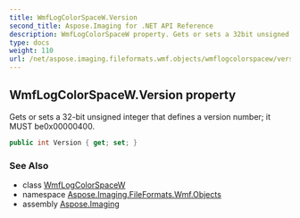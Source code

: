 ```yaml
---
title: WmfLogColorSpaceW.Version
second_title: Aspose.Imaging for .NET API Reference
description: WmfLogColorSpaceW property. Gets or sets a 32bit unsigned integer that defines a version number it MUST be0x00000400
type: docs
weight: 110
url: /net/aspose.imaging.fileformats.wmf.objects/wmflogcolorspacew/version/
---
```

## WmfLogColorSpaceW.Version property

Gets or sets a 32-bit unsigned integer that defines a version number; it MUST be0x00000400.

```csharp
public int Version { get; set; }
```

### See Also

* class [WmfLogColorSpaceW](../)
* namespace [Aspose.Imaging.FileFormats.Wmf.Objects](../../wmflogcolorspacew/)
* assembly [Aspose.Imaging](../../../)



